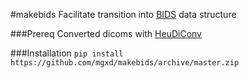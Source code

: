 #makebids
Facilitate transition into [BIDS](http://bids.neuroimaging.io) data structure

###Prereq
Converted dicoms with [HeuDiConv](https://github.com/nipy/heudiconv)

###Installation
`pip install https://github.com/mgxd/makebids/archive/master.zip`

